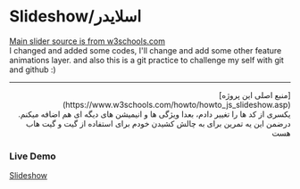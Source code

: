 # Slideshow/اسلایدر

  [Main slider source is from w3schools.com](https://www.w3schools.com/howto/howto_js_slideshow.asp)
<br>
I changed and added some codes, I'll change and add some other feature animations layer. and also this is a git practice to challenge my self with git and github :)
<hr>


<div dir="rtl">
  [منبع اصلی این پروژه](https://www.w3schools.com/howto/howto_js_slideshow.asp)
  <br>
  یکسری از کد ها را تغییر دادم، بعدا ویژگی ها و انیمیشن های دیگه ای هم اضافه میکنم. درضمن این یه تمرین برای به چالش کشیدن خودم برای استفاده از گیت و گیت هاب هست 
</div>


### Live Demo
[Slideshow](https://oveerlord.github.io/Slideshow/)
